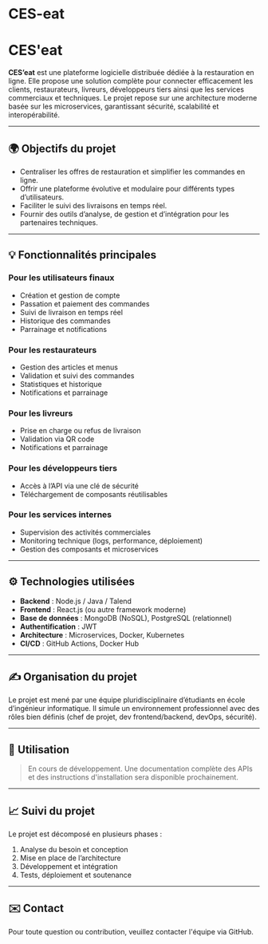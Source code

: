 # CES-eat
# CES'eat

**CES’eat** est une plateforme logicielle distribuée dédiée à la restauration en ligne. Elle propose une solution complète pour connecter efficacement les clients, restaurateurs, livreurs, développeurs tiers ainsi que les services commerciaux et techniques. Le projet repose sur une architecture moderne basée sur les microservices, garantissant sécurité, scalabilité et interopérabilité.

---

## 🌍 Objectifs du projet
- Centraliser les offres de restauration et simplifier les commandes en ligne.
- Offrir une plateforme évolutive et modulaire pour différents types d’utilisateurs.
- Faciliter le suivi des livraisons en temps réel.
- Fournir des outils d’analyse, de gestion et d’intégration pour les partenaires techniques.

---

## 💡 Fonctionnalités principales
### Pour les utilisateurs finaux
- Création et gestion de compte
- Passation et paiement des commandes
- Suivi de livraison en temps réel
- Historique des commandes
- Parrainage et notifications

### Pour les restaurateurs
- Gestion des articles et menus
- Validation et suivi des commandes
- Statistiques et historique
- Notifications et parrainage

### Pour les livreurs
- Prise en charge ou refus de livraison
- Validation via QR code
- Notifications et parrainage

### Pour les développeurs tiers
- Accès à l’API via une clé de sécurité
- Téléchargement de composants réutilisables

### Pour les services internes
- Supervision des activités commerciales
- Monitoring technique (logs, performance, déploiement)
- Gestion des composants et microservices

---

## ⚙️ Technologies utilisées
- **Backend** : Node.js / Java / Talend
- **Frontend** : React.js (ou autre framework moderne)
- **Base de données** : MongoDB (NoSQL), PostgreSQL (relationnel)
- **Authentification** : JWT
- **Architecture** : Microservices, Docker, Kubernetes
- **CI/CD** : GitHub Actions, Docker Hub

---

## ✍️ Organisation du projet
Le projet est mené par une équipe pluridisciplinaire d’étudiants en école d’ingénieur informatique. Il simule un environnement professionnel avec des rôles bien définis (chef de projet, dev frontend/backend, devOps, sécurité).

---

## 💼 Utilisation
> En cours de développement. Une documentation complète des APIs et des instructions d'installation sera disponible prochainement.

---

## 📈 Suivi du projet
Le projet est décomposé en plusieurs phases :
1. Analyse du besoin et conception
2. Mise en place de l’architecture
3. Développement et intégration
4. Tests, déploiement et soutenance

---

## ✉️ Contact
Pour toute question ou contribution, veuillez contacter l'équipe via GitHub.



